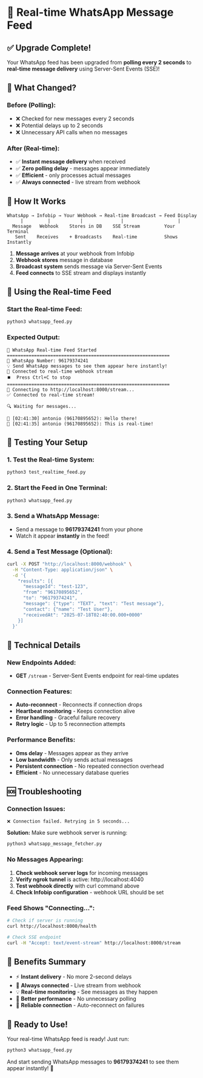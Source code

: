 # 🚀 Real-time WhatsApp Message Feed

## ✅ Upgrade Complete!

Your WhatsApp feed has been upgraded from **polling every 2 seconds** to **real-time message delivery** using Server-Sent Events (SSE)!

## 🔄 What Changed?

### Before (Polling):
- ❌ Checked for new messages every 2 seconds
- ❌ Potential delays up to 2 seconds
- ❌ Unnecessary API calls when no messages

### After (Real-time):
- ✅ **Instant message delivery** when received
- ✅ **Zero polling delay** - messages appear immediately
- ✅ **Efficient** - only processes actual messages
- ✅ **Always connected** - live stream from webhook

## 🔧 How It Works

```
WhatsApp → Infobip → Your Webhook → Real-time Broadcast → Feed Display
     |         |           |              |                    |
  Message   Webhook    Stores in DB    SSE Stream         Your Terminal
   Sent    Receives    + Broadcasts    Real-time          Shows Instantly
```

1. **Message arrives** at your webhook from Infobip
2. **Webhook stores** message in database 
3. **Broadcast system** sends message via Server-Sent Events
4. **Feed connects** to SSE stream and displays instantly

## 🚀 Using the Real-time Feed

### Start the Real-time Feed:
```bash
python3 whatsapp_feed.py
```

### Expected Output:
```
🚀 WhatsApp Real-time Feed Started
============================================================
📱 WhatsApp Number: 96179374241
💡 Send WhatsApp messages to see them appear here instantly!
🔗 Connected to real-time webhook stream
⏹️  Press Ctrl+C to stop
============================================================
🔄 Connecting to http://localhost:8000/stream...
✅ Connected to real-time stream!

🔍 Waiting for messages...

📱 [02:41:30] antonio (96170895652): Hello there!
📱 [02:41:35] antonio (96170895652): This is real-time!
```

## 🧪 Testing Your Setup

### 1. Test the Real-time System:
```bash
python3 test_realtime_feed.py
```

### 2. Start the Feed in One Terminal:
```bash
python3 whatsapp_feed.py
```

### 3. Send a WhatsApp Message:
- Send a message to **96179374241** from your phone
- Watch it appear **instantly** in the feed!

### 4. Send a Test Message (Optional):
```bash
curl -X POST "http://localhost:8000/webhook" \
  -H "Content-Type: application/json" \
  -d '{
    "results": [{
      "messageId": "test-123",
      "from": "96170895652", 
      "to": "96179374241",
      "message": {"type": "TEXT", "text": "Test message"},
      "contact": {"name": "Test User"},
      "receivedAt": "2025-07-18T02:40:00.000+0000"
    }]
  }'
```

## 🔧 Technical Details

### New Endpoints Added:
- **GET** `/stream` - Server-Sent Events endpoint for real-time updates

### Connection Features:
- **Auto-reconnect** - Reconnects if connection drops
- **Heartbeat monitoring** - Keeps connection alive
- **Error handling** - Graceful failure recovery
- **Retry logic** - Up to 5 reconnection attempts

### Performance Benefits:
- **0ms delay** - Messages appear as they arrive
- **Low bandwidth** - Only sends actual messages
- **Persistent connection** - No repeated connection overhead
- **Efficient** - No unnecessary database queries

## 🆘 Troubleshooting

### Connection Issues:
```
❌ Connection failed. Retrying in 5 seconds...
```
**Solution:** Make sure webhook server is running:
```bash
python3 whatsapp_message_fetcher.py
```

### No Messages Appearing:
1. **Check webhook server logs** for incoming messages
2. **Verify ngrok tunnel** is active: http://localhost:4040
3. **Test webhook directly** with curl command above
4. **Check Infobip configuration** - webhook URL should be set

### Feed Shows "Connecting...":
```bash
# Check if server is running
curl http://localhost:8000/health

# Check SSE endpoint
curl -H "Accept: text/event-stream" http://localhost:8000/stream
```

## 🌟 Benefits Summary

- ⚡ **Instant delivery** - No more 2-second delays
- 🔄 **Always connected** - Live stream from webhook  
- 💡 **Real-time monitoring** - See messages as they happen
- 🚀 **Better performance** - No unnecessary polling
- 🔗 **Reliable connection** - Auto-reconnect on failures

## 🎯 Ready to Use!

Your real-time WhatsApp feed is ready! Just run:

```bash
python3 whatsapp_feed.py
```

And start sending WhatsApp messages to **96179374241** to see them appear instantly! 🎉 